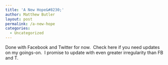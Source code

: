 ```yaml
---
title: 'A New Hope&#8230;'
author: Matthew Butler
layout: post
permalink: /a-new-hope
categories:
  - Uncategorized
---
```

Done with Facebook and Twitter for now.  Check here if you need updates on my goings-on.  I promise to update with even greater irregularity than FB and T.